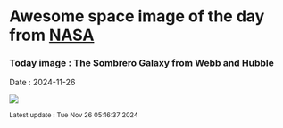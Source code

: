 
# Awesome space image of the day from [NASA](https://api.nasa.gov/)

### Today image : The Sombrero Galaxy from Webb and Hubble
Date : 2024-11-26

![](https://apod.nasa.gov/apod/image/2411/Sombrero_WebbHubble_960.jpg)

<small>Latest update : Tue Nov 26 05:16:37 2024</small>
        